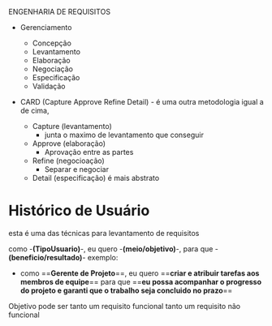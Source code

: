 ENGENHARIA DE REQUISITOS

- Gerenciamento
	- Concepção
	- Levantamento
	- Elaboração
	- Negociação
	- Especificação
	- Validação

- CARD (Capture Approve Refine Detail) - é uma outra metodologia igual a de cima, 
	- Capture (levantamento)
		- junta o maximo de levantamento que conseguir
	- Approve (elaboração)
		- Aprovação entre as partes
	- Refine (negocioação)
		- Separar e negociar
	- Detail (especificação)
	é mais abstrato
# Histórico de Usuário
esta é uma das técnicas para levantamento de requisitos


como -**(TipoUsuario)**-, eu quero -**(meio/objetivo)**-, para que -**(beneficio/resultado)**-
exemplo:
- como ==**Gerente de Projeto**==, eu quero ==**criar e atribuir tarefas aos membros de equipe**== para que ==**eu possa acompanhar o progresso do projeto e garanti que o trabalho seja concluido no prazo**==

Objetivo pode ser tanto um requisito funcional tanto um requisito não funcional



 
